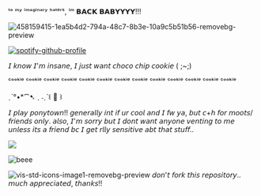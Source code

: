 ᵗᵒ ᵐʸ ⁱᵐᵃᵍⁱⁿᵃʳʸ ʰᵃᵗᵉʳˢ, ⁱᵐ 𝗕𝗔𝗖𝗞 𝗕𝗔𝗕𝗬𝗬𝗬𝗬!!!

![458159415-1ea5b4d2-794a-48c7-8b3e-10a9c5b51b56-removebg-preview](https://github.com/user-attachments/assets/f57ff758-4765-49bc-81b2-b839494b6c1f)

[![spotify-github-profile](https://spotify-github-profile.kittinanx.com/api/view?uid=31newi2imqx6oawnonuoik5iytmi&cover_image=true&theme=novatorem&show_offline=false&background_color=8f7070&interchange=false&bar_color=e9c8c8&bar_color_cover=false)](https://github.com/kittinan/spotify-github-profile)


𝘐 𝘬𝘯𝘰𝘸 𝘐'𝘮 𝘪𝘯𝘴𝘢𝘯𝘦, 𝘐 𝘫𝘶𝘴𝘵 𝘸𝘢𝘯𝘵 𝘤𝘩𝘰𝘤𝘰 𝘤𝘩𝘪𝘱 𝘤𝘰𝘰𝘬𝘪𝘦 ( ;~;)

ᶜᵒᵒᵏⁱᵉ ᶜᵒᵒᵏⁱᵉ ᶜᵒᵒᵏⁱᵉ ᶜᵒᵒᵏⁱᵉ ᶜᵒᵒᵏⁱᵉ ᶜᵒᵒᵏⁱᵉ ᶜᵒᵒᵏⁱᵉ ᶜᵒᵒᵏⁱᵉ ᶜᵒᵒᵏⁱᵉ ᶜᵒᵒᵏⁱᵉ ᶜᵒᵒᵏⁱᵉ ᶜᵒᵒᵏⁱᵉ ᶜᵒᵒᵏⁱᵉ 

ˏˋ°•*⁀➷ ˏ ˗ˏˋ꒰ 🍒 ꒱ 

𝘐 𝘱𝘭𝘢𝘺 𝘱𝘰𝘯𝘺𝘵𝘰𝘸𝘯!! 𝘨𝘦𝘯𝘦𝘳𝘢𝘭𝘭𝘺 𝘪𝘯𝘵 𝘪𝘧 𝘶𝘳 𝘤𝘰𝘰𝘭 𝘢𝘯𝘥 𝘐 𝘧𝘸 𝘺𝘢, 𝘣𝘶𝘵 𝘤+𝘩 𝘧𝘰𝘳 𝘮𝘰𝘰𝘵𝘴/𝘧𝘳𝘪𝘦𝘯𝘥𝘴 𝘰𝘯𝘭𝘺. 𝘢𝘭𝘴𝘰, 𝘐'𝘮 𝘴𝘰𝘳𝘳𝘺 𝘣𝘶𝘵 𝘐 𝘥𝘰𝘯𝘵 𝘸𝘢𝘯𝘵 𝘢𝘯𝘺𝘰𝘯𝘦 𝘷𝘦𝘯𝘵𝘪𝘯𝘨 𝘵𝘰 𝘮𝘦 𝘶𝘯𝘭𝘦𝘴𝘴 𝘪𝘵𝘴 𝘢 𝘧𝘳𝘪𝘦𝘯𝘥 𝘣𝘤 𝘐 𝘨𝘦𝘵 𝘳𝘭𝘭𝘺 𝘴𝘦𝘯𝘴𝘪𝘵𝘪𝘷𝘦 𝘢𝘣𝘵 𝘵𝘩𝘢𝘵 𝘴𝘵𝘶𝘧𝘧..

 ![](https://komarev.com/ghpvc/?username=your-github-username&label=bleplings)

![beee](https://github.com/user-attachments/assets/e986e22b-78bf-4a04-88ff-d90b8d412b4a)

![vis-std-icons-image1-removebg-preview](https://github.com/user-attachments/assets/26a12eac-3b43-4931-81c8-3e033f2fb415)  𝘥𝘰𝘯'𝘵 𝘧𝘰𝘳𝘬 𝘵𝘩𝘪𝘴 𝘳𝘦𝘱𝘰𝘴𝘪𝘵𝘰𝘳𝘺.. 𝘮𝘶𝘤𝘩 𝘢𝘱𝘱𝘳𝘦𝘤𝘪𝘢𝘵𝘦𝘥, 𝘵𝘩𝘢𝘯𝘬𝘴!!
